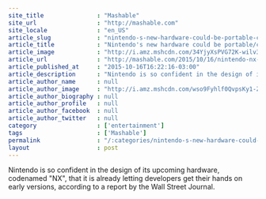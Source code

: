 ```yaml
---
site_title               : "Mashable"
site_url                 : "http://mashable.com"
site_locale              : "en_US"
article_slug             : "nintendo-s-new-hardware-could-be-portable-console-combination"
article_title            : "Nintendo's new hardware could be portable/console combination"
article_image            : "http://i.amz.mshcdn.com/34YjyXsPVG72K-wilv3lV2h-boQ=/1200x627/2015%2F10%2F16%2Fac%2Fnintendo3ds.32342.jpg"
article_url              : "http://mashable.com/2015/10/16/nintendo-nx-handheld-console/"
article_published_at     : "2015-10-16T16:22:16-03:00"
article_description      : "Nintendo is so confident in the design of its upcoming hardware, codenamed 'NX', that it is already letting developers get their hands on early versions, according to a report by the Wall Street Journal."
article_author_name      : null
article_author_image     : "http://i.amz.mshcdn.com/wso9Fyhlf0QvpsKy1-Zn3puYGdo=/90x90/2016%2F06%2F29%2Fc7%2F201506160cHeadshot_20.1bc90.4faf5.jpg"
article_author_biography : null
article_author_profile   : null
article_author_facebook  : null
article_author_twitter   : null
category                 : ['entertainment']
tags                     : ['Mashable']
permalink                : "/:categories/nintendo-s-new-hardware-could-be-portable-console-combination/"
layout                   : post
---
```


Nintendo is so confident in the design of its upcoming hardware, codenamed "NX", that it is already letting developers get their hands on early versions, according to a report by the Wall Street Journal.
